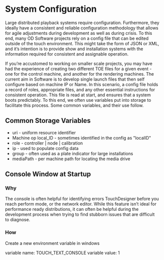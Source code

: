 # System Configuration
Large distributed playback systems require configuration. Furthermore, they ideally have a consistent and reliable configuration methodology that allows for agile adjustments during development as well as during crisis. To this end, many OD Software projects rely on a config file that can be edited outside of the touch environment. This might take the form of JSON or XML, and it’s intention is to provide show and installation systems with the information required for consistent and assignable operation. 

If you’re accustomed to working on smaller scale projects, you may have had the experience of creating two different TOE files for a given event - one for the control machine, and another for the rendering machines. The current aim in Software is to develop single launch files that then self configure based on machine IP or Name. In this scenario, a config file holds a record of roles, appropriate files, and any other essential instructions for consistent operation. This file is read at start, and ensures that a system boots predictably. To this end, we often use variables put into storage to facilitate this process. Some common variables, and their use follow.

## Common Storage Variables

* uri - uniform resource identifier
* Machine op local_ID - sometimes identified in the config as "localID"
* role - controller | node | calibration
* ip - used to populate config data
* group - often used as a plate indicator for large installations
* mediaPath - per machine path for locating the media drive

## Console Window at Startup

### Why
The console is often helpful for identifying errors TouchDesigner before you reach perform mode, or the network editor. While this feature isn’t ideal for performance ready distributions, it can often be helpful during the development process when trying to find stubborn issues that are difficult to diagnose.

### How
Create a new environment variable in windows

variable name: TOUCH_TEXT_CONSOLE
variable value: 1
